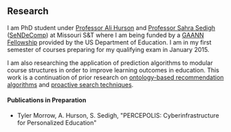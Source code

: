 ## Research

I am PhD student under [Professor Ali Hurson][1] and [Professor Sahra Sedigh][2] ([SeNDeComp][3]) at Missouri S&T where I am being funded by a [GAANN Fellowship][4] provided by the US Department of Education.  I am in my first semester of courses preparing for my qualifying exam in January 2015.  

I am also researching the application of prediction algorithms to modular course structures in order to improve learning outcomes in education.  This work is a continuation of prior research on [ontology-based recommendation algorithms][5] and [proactive search techniques][6].

#### Publications in Preparation
  - Tyler Morrow, A. Hurson, S. Sedigh, "PERCEPOLIS: Cyberinfrastructure for Personalized Education"


[1]: https://sites.google.com/a/mst.edu/hurson/
[2]: http://web.mst.edu/~sedighs/
[3]: http://web.mst.edu/~sendecomp/
[4]: http://web.mst.edu/~ia-gaann/
[5]: http://link.springer.com/chapter/10.1007/978-3-642-32597-7_10#page-1
[6]: https://ipsj.ixsq.nii.ac.jp/ej/?action=pages_view_main&active_action=repository_view_main_item_detail&item_id=101725&item_no=1&page_id=13&block_id=8

